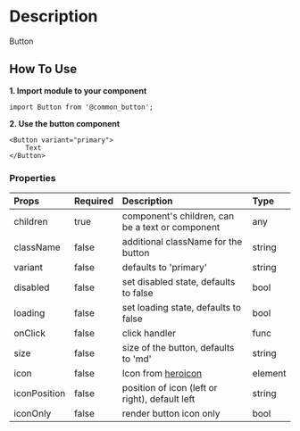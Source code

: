 # Description

Button

## How To Use

**1. Import module to your component**
```node
import Button from '@common_button';
```

**2. Use the button component**

```node
<Button variant="primary">
    Text
</Button>
```

### Properties
| Props       | Required | Description | Type |
| :---        | :---     | :---        |:---  |
| children       | true    | component's children, can be a text or component | any |
| className       | false    | additional className for the button | string |
| variant       | false    | defaults to 'primary' | string |
| disabled       | false    | set disabled state, defaults to false | bool |
| loading       | false    | set loading state, defaults to false | bool |
| onClick       | false    | click handler | func |
| size       | false    | size of the button, defaults to 'md' | string |
| icon | false | Icon from [heroicon]("https://unpkg.com/browse/@heroicons/react@2.0.18/24/outline/")  | element |
|iconPosition | false | position of icon (left or right), default left | string |
| iconOnly | false | render button icon only | bool |
